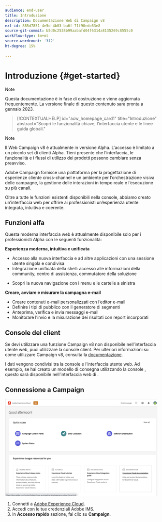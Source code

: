 ```yaml
---
audience: end-user
title: Introduzione
description: Documentazione Web di Campaign v8
exl-id: 885d7851-4e5d-4b03-ba6f-71f90ede83e8
source-git-commit: b5d0c2538b99aabafd04f6314a8135269c8555c0
workflow-type: tm+mt
source-wordcount: '312'
ht-degree: 15%

---
```


# Introduzione {#get-started}

>[!NOTE]
>
>Questa documentazione è in fase di costruzione e viene aggiornata frequentemente. La versione finale di questo contenuto sarà pronta a gennaio 2023.

<!--
V8 web overview
context, scope (targets cross-channel practitioners), limitations
only existing customers
-->
>[!CONTEXTUALHELP]
>id="acw_homepage_card1"
>title="Introduzione"
>abstract="Scopri le funzionalità chiave, l’interfaccia utente e le linee guida globali."

>[!NOTE]
>
>Il Web Campaign v8 è attualmente in versione Alpha. L&#39;accesso è limitato a un piccolo set di clienti Alpha. Tieni presente che l’interfaccia, le funzionalità e i flussi di utilizzo dei prodotti possono cambiare senza preavviso.

Adobe Campaign fornisce una piattaforma per la progettazione di esperienze cliente cross-channel e un ambiente per l’orchestrazione visiva delle campagne, la gestione delle interazioni in tempo reale e l’esecuzione su più canali.

Oltre a tutte le funzioni esistenti disponibili nella console, abbiamo creato un’interfaccia web per offrire ai professionisti un’esperienza utente integrata, intuitiva e coerente.

## Funzioni alfa

Questa moderna interfaccia web è attualmente disponibile solo per i professionisti Alpha con le seguenti funzionalità:

**Esperienza moderna, intuitiva e unificata**

* Accesso alla nuova interfaccia e ad altre applicazioni con una sessione utente singola e condivisa
* Integrazione unificata della shell: accesso alle informazioni della community, centro di assistenza, commutatore della soluzione
<!--
No search and pulse notifications in Alpha
-->
* Scopri la nuova navigazione con i menu e le cartelle a sinistra

**Creare, avviare e misurare la campagna e-mail**

* Creare contenuti e-mail personalizzati con l’editor e-mail
* Definire i tipi di pubblico con il generatore di segmenti
* Anteprima, verifica e invia messaggi e-mail
* Monitorare l’invio e la misurazione dei risultati con report incorporati

<!--
add info somewhere to remind users that
* they still have access to their console (+ link to v8 console doc)
* they keep their existing data (example: will be able to use their existing delivery templates to create deliveries)
-->

## Console del client

Se devi utilizzare una funzione Campaign v8 non disponibile nell’interfaccia utente web, puoi utilizzare la console client. Per ulteriori informazioni su come utilizzare Campaign v8, consulta la [documentazione](https://experienceleague.adobe.com/docs/campaign/campaign-v8/campaign-home.html?lang=it).

I dati vengono condivisi tra la console e l’interfaccia utente web. Ad esempio, se hai creato un modello di consegna utilizzando la console , questo sarà disponibile nell’interfaccia web di .

## Connessione a Campaign

![](assets/connect.png)

1. Connetti a [Adobe Experience Cloud](http://experience.adobe.com).
1. Accedi con le tue credenziali Adobe IMS.
1. In **Accesso rapido** sezione, fai clic su **Campaign**.

<!--
-> experience cloud home: "Campaign" -> home campaign v8
-> or Campaign v8 web if direct URL
-->
